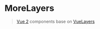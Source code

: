 # MoreLayers
> [Vue 2](https://vuejs.org/) components base on [VueLayers](https://vuelayers.github.io/)
